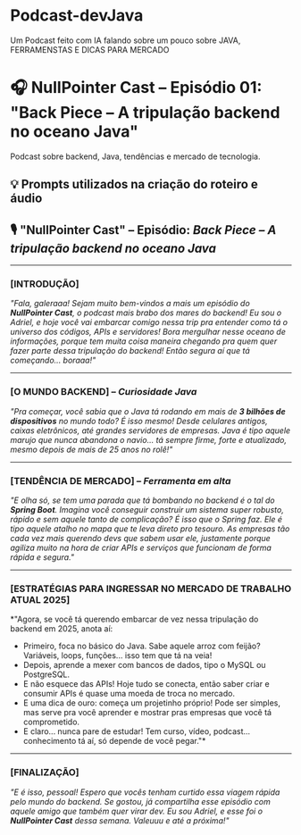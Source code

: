 # Podcast-devJava
Um Podcast feito com IA falando sobre um pouco sobre JAVA, FERRAMENSTAS E DICAS PARA MERCADO

# 🎧 NullPointer Cast – Episódio 01: "Back Piece – A tripulação backend no oceano Java"

Podcast sobre backend, Java, tendências e mercado de tecnologia.


## 💡 Prompts utilizados na criação do roteiro e áudio

## 🎙️ **"NullPointer Cast" – Episódio: *Back Piece – A tripulação backend no oceano Java***

---

### \[INTRODUÇÃO]

*"Fala, galeraaa! Sejam muito bem-vindos a mais um episódio do **NullPointer Cast**, o podcast mais brabo dos mares do backend! Eu sou o Adriel, e hoje você vai embarcar comigo nessa trip pra entender como tá o universo dos códigos, APIs e servidores! Bora mergulhar nesse oceano de informações, porque tem muita coisa maneira chegando pra quem quer fazer parte dessa tripulação do backend! Então segura aí que tá começando... boraaa!"*

---

### \[O MUNDO BACKEND] – *Curiosidade Java*

*"Pra começar, você sabia que o Java tá rodando em mais de **3 bilhões de dispositivos** no mundo todo? É isso mesmo! Desde celulares antigos, caixas eletrônicos, até grandes servidores de empresas. Java é tipo aquele marujo que nunca abandona o navio... tá sempre firme, forte e atualizado, mesmo depois de mais de 25 anos no rolê!"*

---

### \[TENDÊNCIA DE MERCADO] – *Ferramenta em alta*

*"E olha só, se tem uma parada que tá bombando no backend é o tal do **Spring Boot**. Imagina você conseguir construir um sistema super robusto, rápido e sem aquele tanto de complicação? É isso que o Spring faz. Ele é tipo aquele atalho no mapa que te leva direto pro tesouro. As empresas tão cada vez mais querendo devs que sabem usar ele, justamente porque agiliza muito na hora de criar APIs e serviços que funcionam de forma rápida e segura."*

---

### \[ESTRATÉGIAS PARA INGRESSAR NO MERCADO DE TRABALHO ATUAL 2025]

\*"Agora, se você tá querendo embarcar de vez nessa tripulação do backend em 2025, anota aí:

* Primeiro, foca no básico do Java. Sabe aquele arroz com feijão? Variáveis, loops, funções... isso tem que tá na veia!
* Depois, aprende a mexer com bancos de dados, tipo o MySQL ou PostgreSQL.
* E não esquece das APIs! Hoje tudo se conecta, então saber criar e consumir APIs é quase uma moeda de troca no mercado.
* E uma dica de ouro: começa um projetinho próprio! Pode ser simples, mas serve pra você aprender e mostrar pras empresas que você tá comprometido.
* E claro... nunca pare de estudar! Tem curso, vídeo, podcast... conhecimento tá aí, só depende de você pegar."\*

---

### \[FINALIZAÇÃO]

*"E é isso, pessoal! Espero que vocês tenham curtido essa viagem rápida pelo mundo do backend. Se gostou, já compartilha esse episódio com aquele amigo que também quer virar dev. Eu sou Adriel, e esse foi o **NullPointer Cast** dessa semana. Valeuuu e até a próxima!"*


